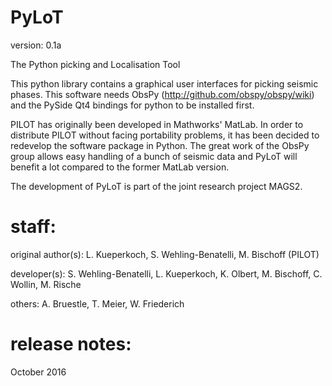 # PyLoT

version: 0.1a

The Python picking and Localisation Tool

This python library contains a graphical user interfaces for picking
seismic phases. This software needs ObsPy (http://github.com/obspy/obspy/wiki)
and the PySide Qt4 bindings for python to be installed first.

PILOT has originally been developed in Mathworks' MatLab. In order to
distribute PILOT without facing portability problems, it has been decided
to redevelop the software package in Python. The great work of the ObsPy
group allows easy handling of a bunch of seismic data and PyLoT will
benefit a lot compared to the former MatLab version.

The development of PyLoT is part of the joint research project MAGS2.

staff:
======

original author(s): L. Kueperkoch, S. Wehling-Benatelli, M. Bischoff (PILOT)

developer(s): S. Wehling-Benatelli, L. Kueperkoch, K. Olbert, M. Bischoff,
              C. Wollin, M. Rische

others: A. Bruestle, T. Meier, W. Friederich

release notes:
==============




October 2016